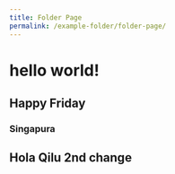 ```yaml
---
title: Folder Page
permalink: /example-folder/folder-page/
---
```

# hello world!
## Happy Friday
### Singapura

## Hola Qilu 2nd change